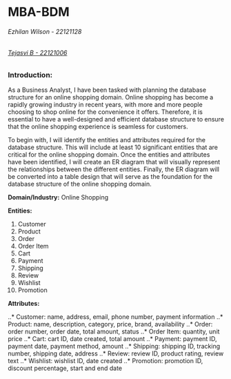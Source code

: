# MBA-BDM
###### Ezhilan Wilson - 22121128
###### [Tejasvi B - 22121006](https://github.com/tejbasu)

### **Introduction:**

As a Business Analyst, I have been tasked with planning the database structure for an online shopping domain. Online shopping has become a rapidly growing industry in recent years, with more and more people choosing to shop online for the convenience it offers. Therefore, it is essential to have a well-designed and efficient database structure to ensure that the online shopping experience is seamless for customers.

To begin with, I will identify the entities and attributes required for the database structure. This will include at least 10 significant entities that are critical for the online shopping domain. Once the entities and attributes have been identified, I will create an ER diagram that will visually represent the relationships between the different entities. Finally, the ER diagram will be converted into a table design that will serve as the foundation for the database structure of the online shopping domain.

**Domain/Industry:** Online Shopping

**Entities:**

1. Customer
2. Product
3. Order
4. Order Item
5. Cart
6. Payment
7. Shipping
8. Review
9. Wishlist
10. Promotion

**Attributes:**

..* Customer: name, address, email, phone number, payment information
..* Product: name, description, category, price, brand, availability
..* Order: order number, order date, total amount, status
..* Order Item: quantity, unit price
..* Cart: cart ID, date created, total amount
..* Payment: payment ID, payment date, payment method, amount
..* Shipping: shipping ID, tracking number, shipping date, address
..* Review: review ID, product rating, review text
..* Wishlist: wishlist ID, date created
..* Promotion: promotion ID, discount percentage, start and end date

